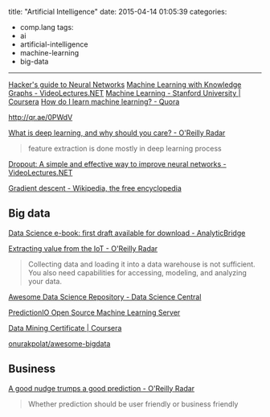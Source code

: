 title: "Artificial Intelligence"
date: 2015-04-14 01:05:39
categories:
- comp.lang
tags:
- ai
- artificial-intelligence
- machine-learning
- big-data
---

[Hacker's guide to Neural Networks](http://karpathy.github.io/neuralnets/)
[Machine Learning with Knowledge Graphs - VideoLectures.NET](http://videolectures.net/eswc2014_tresp_machine_learning/)
[Machine Learning - Stanford University | Coursera](https://www.coursera.org/learn/machine-learning)
[How do I learn machine learning? - Quora](http://www.quora.com/How-do-I-learn-machine-learning-1)

http://qr.ae/0PWdV

[What is deep learning, and why should you care? - O'Reilly Radar](http://radar.oreilly.com/2014/07/what-is-deep-learning-and-why-should-you-care.html)
> feature extraction is done mostly in deep learning process

[Dropout: A simple and effective way to improve neural networks - VideoLectures.NET](http://videolectures.net/nips2012_hinton_networks/)

[Gradient descent - Wikipedia, the free encyclopedia](http://en.wikipedia.org/wiki/Gradient_descent)

## Big data

[Data Science e-book: first draft available for download - AnalyticBridge](http://www.analyticbridge.com/group/data-science/forum/topics/data-science-e-book-first-draft-available-for-download)

[Extracting value from the IoT - O'Reilly Radar](http://radar.oreilly.com/2014/06/extracting-value-from-the-iot.html)
> Collecting data and loading it into a data warehouse is not sufficient. You also need capabilities for accessing, modeling, and analyzing your data.

[Awesome Data Science Repository - Data Science Central](http://www.datasciencecentral.com/group/research/forum/topics/awesome-data-science-repository)

[PredictionIO Open Source Machine Learning Server](https://prediction.io/)

[Data Mining Certificate | Coursera](https://www.coursera.org/specialization/datamining/20)

[onurakpolat/awesome-bigdata](https://github.com/onurakpolat/awesome-bigdata)

## Business

[A good nudge trumps a good prediction - O'Reilly Radar](http://radar.oreilly.com/2014/07/a-good-nudge-trumps-a-good-prediction.html)
> Whether prediction should be user friendly or business friendly

